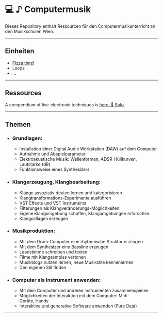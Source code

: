 # 💻 ♪ Computermusik

Dieses Repository enthält Ressourcen für den Computermusikunterricht an den Musikschulen Wien.

---

## Einheiten

* [Pizza time!](Einheiten/PizzaTime.md)
* Loops
* ...

---

## Ressources

A compendium of live-electronic techniques is [here: 🧠 Solo](https://bitbucket.org/artachoscores/solo).

---

## Themen

- ### Grundlagen:
  - Installation einer Digital Audio Workstation (DAW) auf dem Computer
  - Aufnahme und Abspielparameter
  - Elektroakustische Musik: Wellenformen, ADSR-Hüllkurven, Lautstärke (dB)
  - Funktionsweise eines Synthesizers



- ### Klangerzeugung, Klangbearbeitung:
  - Klänge assoziativ deuten lernen und kategorisieren
  - Klangtransformations-Experimente ausführen
  - VST Effects und VST Instruments
  - Filterungen als Klangveränderungs-Möglichkeiten
  - Eigene Klangumgebung schaffen, Klangumgebungen erforschen
  - Klangcollagen erzeugen



- ### Musikproduktion:
  - Mit dem Drum-Computer eine rhythmische Struktur erzeugen
  - Mit dem Synthesizer eine Bassline erzeugen
  - Leadstimme schreiben und texten
  - Filme mit Klangsamples vertonen
  - Musikblogs nutzen lernen, neue Musikstile kennenlernen
  - Den eigenen Stil finden



- ### Computer als Instrument anwenden:
  - Mit dem Computer und anderen Instrumenten zusammenspielen
  - Möglichkeiten der Interaktion mit dem Computer: Midi-Geräte, Handy
  - Interaktive und generative Software anwenden (Pure Data)

---